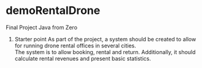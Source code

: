 # demoRentalDrone
Final Project Java from Zero

1. Starter point
As part of the project, a system should be created to allow for running drone rental offices in several cities. </br>The system is to allow 
booking, rental and return. Additionally, it should calculate rental revenues and present basic statistics.
